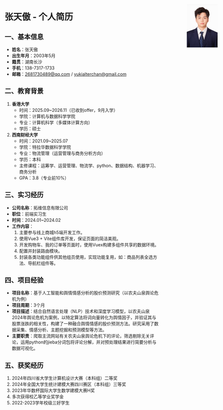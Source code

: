 # 张天傲 - 个人简历

<img src = "avatar.jpg" alt = "证件照" width = "100px" style = "position: absolute; top: 50px; right: 20px; width: 100px; margin: 20px; z-index: 100;">

## 一、基本信息
- **姓名**：张天傲
- **出生年月**：2003年5月
- **籍贯**：湖南长沙
- **手机**：138-7317-1733
- **邮箱**：[2681730489@qq.com](mailto:2681730489@qq.com) / [yukialterchan@gmail.com](mailto:yukialterchan@gmail.com)

## 二、教育背景
1. **香港大学**
   - 时间：2025.09~2026.11（已收到offer，9月入学）
   - 学院：计算机与数据科学学院
   - 专业：计算机科学（多媒体计算方向）
   - 学历：硕士
2. **西南财经大学**
   - 时间：2021.09~2025.07
   - 学院：特拉华数据科学学院
   - 专业：物流管理（运营管理与商务分析方向）
   - 学历：本科
   - 主修课程：运筹学、运营管理、物流学、python、数据结构、机器学习、商务分析
   - GPA：3.8（专业前10%）

## 三、实习经历
- **公司名称**：拓维信息有限公司
- **职位**：前端实习生
- **时间**：2024.01~2024.02
- **工作内容**：
  1. 主要参与线上商城h5端开发工作。
  2. 使用Vue3 + Vite组件库开发，保证页面的简洁美观。
  3. 开发购物车、我的订单等页面时，使用Vuex构建多组件共享的数据环境。
  4. 配置并封装路由模块。
  5. 封装各类功能组件供其他组员使用，实现功能复用，如：商品列表全选方法、导航栏组件等。

## 四、项目经验
- **项目名称**：基于人工智能和舆情情感分析的股价预测研究（以农夫山泉舆论危机为例）
- **项目周期**：3个月
- **项目描述**：结合自然语言处理（NLP）技术和深度学习模型，以农夫山泉2024年舆论危机为案例，以特定算法将词向量转化为舆情因子，并验证其与股票涨跌的相关性，构建了一种融合舆情情感的股价预测方法。研究采用了数据采集、情感分析、主题挖掘和预测模型等方法。
- **主要职责**：爬取主流网站有关农夫山泉舆论危机下的评论，筛选剔除无关评论，运用python的jieba分词包将评论分解，并对预处理结果进行简要分析与数据可视化。

## 五、获奖经历
1. 2024年四川省大学生计算机设计大赛（本科组）二等奖
2. 2024年全国大学生统计建模大赛四川赛区（本科组）三等奖
3. 2023年华数杯国际大学生数学建模大赛H奖
4. 多次获得校乙等学业奖学金
5. 2022-2023学年校级三好学生
